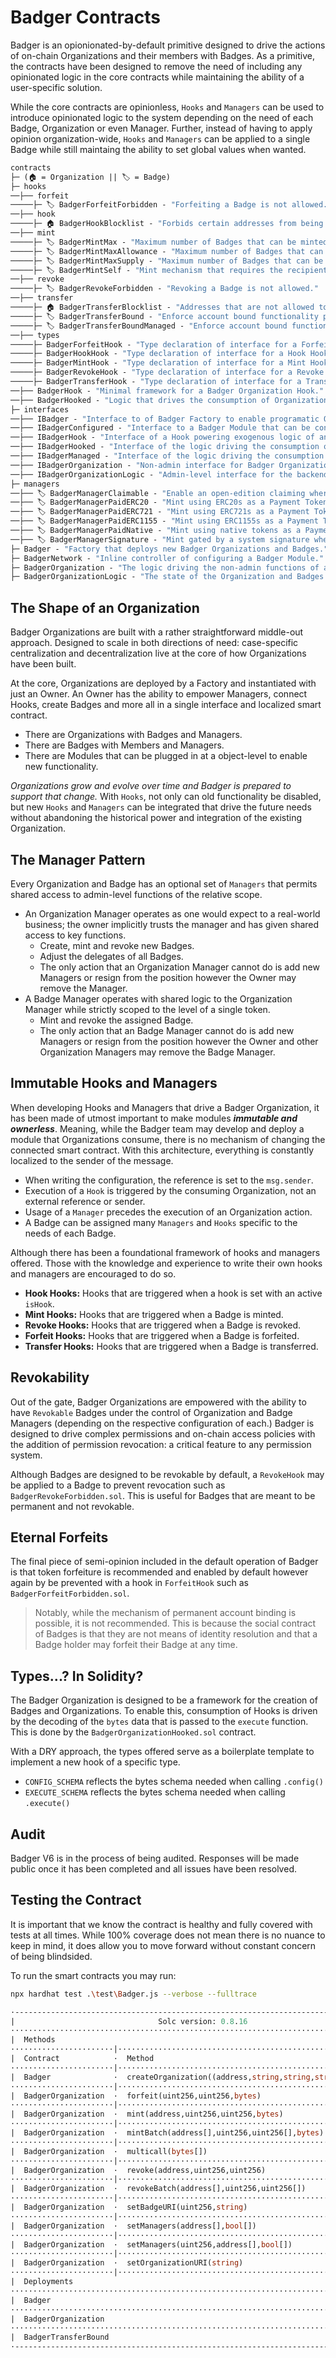 # Badger Contracts

Badger is an opionionated-by-default primitive designed to drive the actions of on-chain Organizations and their members with Badges. As a primitive, the contracts have been designed to remove the need of including any opinionated logic in the core contracts while maintaining the ability of a user-specific solution. 

While the core contracts are opinionless, `Hooks` and `Managers` can be used to introduce opinionated logic to the system depending on the need of each Badge, Organization or even Manager. Further, instead of having to apply opinion organization-wide, `Hooks` and `Managers` can be applied to a single Badge while still maintaing the ability to set global values when wanted.

```ml
contracts
├─ (🏠 = Organization || 🏷️ = Badge)
├─ hooks 
──├── forfeit
─────├─ 🏷️ BadgerForfeitForbidden - "Forfeiting a Badge is not allowed."
──├── hook
─────├─ 🏠 BadgerHookBlocklist - "Forbids certain addresses from being enabled as a Hook."
──├── mint
─────├─ 🏷️ BadgerMintMax - "Maximum number of Badges that can be minted to a recipient."
─────├─ 🏷️ BadgerMintMaxAllowance - "Maximum number of Badges that can be minted by a specific manager."
─────├─ 🏷️ BadgerMintMaxSupply - "Maximum number of Badges that can be minted."
─────├─ 🏷️ BadgerMintSelf - "Mint mechanism that requires the recipient to be the caller."
──├── revoke
─────├─ 🏷️ BadgerRevokeForbidden - "Revoking a Badge is not allowed."
──├── transfer
─────├─ 🏠 BadgerTransferBlocklist - "Addresses that are not allowed to receive any Badge."
─────├─ 🏷️ BadgerTransferBound - "Enforce account bound functionality per token id."
─────├─ 🏷️ BadgerTransferBoundManaged - "Enforce account bound functionality that can be overridden by a Manager."
──├── types
─────├─ BadgerForfeitHook - "Type declaration of interface for a Forfeit Hook."
─────├─ BadgerHookHook - "Type declaration of interface for a Hook Hook."
─────├─ BadgerMintHook - "Type declaration of interface for a Mint Hook."
─────├─ BadgerRevokeHook - "Type declaration of interface for a Revoke Hook."
─────├─ BadgerTransferHook - "Type declaration of interface for a Transfer Hook."
──├── BadgerHook - "Minimal framework for a Badger Organization Hook."
──├── BadgerHooked - "Logic that drives the consumption of Organization Hooks."
├─ interfaces
──├── IBadger - "Interface to of Badger Factory to enable programatic Organization creation."
──├── IBadgerConfigured - "Interface to a Badger Module that can be configured."
──├── IBadgerHook - "Interface of a Hook powering exogenous logic of an Organization."
──├── IBadgerHooked - "Interface of the logic driving the consumption of Organization Hooks."
──├── IBadgerManaged - "Interface of the logic driving the consumption of Organization Managers."
──├── IBadgerOrganization - "Non-admin interface for Badger Organization consumption."
──├── IBadgerOrganizationLogic - "Admin-level interface for the backend framework that drives an Organization."
├─ managers
──├── 🏷️ BadgerManagerClaimable - "Enable an open-edition claiming where users can claim a Badge at no cost."
──├── 🏷️ BadgerManagerPaidERC20 - "Mint using ERC20s as a Payment Token to mint Badges."
──├── 🏷️ BadgerManagerPaidERC721 - "Mint using ERC721s as a Payment Token to mint Badges."
──├── 🏷️ BadgerManagerPaidERC1155 - "Mint using ERC1155s as a Payment Token to mint Badges."
──├── 🏷️ BadgerManagerPaidNative - "Mint using native tokens as a Payment Token to mint Badges."
──├── 🏷️ BadgerManagerSignature - "Mint gated by a system signature when minting Badges."
├─ Badger - "Factory that deploys new Badger Organizations and Badges."
├─ BadgerNetwork - "Inline controller of configuring a Badger Module."
├─ BadgerOrganization - "The logic driving the non-admin functions of a Badger Organization."
├─ BadgerOrganizationLogic - "The state of the Organization and Badges and all admin-level functions an Organization has."
```

## The Shape of an Organization

Badger Organizations are built with a rather straightforward middle-out approach. Designed to scale in both directions of need: case-specific centralization and decentralization live at the core of how Organizations have been built.

At the core, Organizations are deployed by a Factory and instantiated with just an Owner. An Owner has the ability to empower Managers, connect Hooks, create Badges and more all in a single interface and localized smart contract.

* There are Organizations with Badges and Managers.
* There are Badges with Members and Managers.
* There are Modules that can be plugged in at a object-level to enable new functionality.

*Organizations grow and evolve over time and Badger is prepared to support that change.* With `Hooks`, not only can old functionality be disabled, but new `Hooks` and `Managers` can be integrated that drive the future needs without abandoning the historical power and integration of the existing Organization.

## The Manager Pattern

Every Organization and Badge has an optional set of `Managers` that permits shared access to admin-level functions of the relative scope.

* An Organization Manager operates as one would expect to a real-world business; the owner implicitly trusts the manager and has given shared access to key functions.
    * Create, mint and revoke new Badges.
    * Adjust the delegates of all Badges.
    * The only action that an Organization Manager cannot do is add new Managers or resign from the position however the Owner may remove the Manager.
* A Badge Manager operates with shared logic to the Organization Manager while strictly scoped to the level of a single token.
    * Mint and revoke the assigned Badge.
    * The only action that an Badge Manager cannot do is add new Managers or resign from the position however the Owner and other Organization Managers may remove the Badge Manager.

## Immutable Hooks and Managers

When developing Hooks and Managers that drive a Badger Organization, it has been made of utmost important to make modules ***immutable and ownerless***. Meaning, while the Badger team may develop and deploy a module that Organizations consume, there is no mechanism of changing the connected smart contract. With this architecture, everything is constantly localized to the sender of the message.

* When writing the configuration, the reference is set to the `msg.sender`.
* Execution of a `Hook` is triggered by the consuming Organization, not an external reference or sender.
* Usage of a `Manager` precedes the execution of an Organization action.
* A Badge can be assigned many `Managers` and `Hooks` specific to the needs of each Badge.

Although there has been a foundational framework of hooks and managers offered. Those with the knowledge and experience to write their own hooks and managers are encouraged to do so.

* **Hook Hooks:** Hooks that are triggered when a hook is set with an active `isHook`.
* **Mint Hooks:** Hooks that are triggered when a Badge is minted.
* **Revoke Hooks:** Hooks that are triggered when a Badge is revoked.
* **Forfeit Hooks:** Hooks that are triggered when a Badge is forfeited.
* **Transfer Hooks:** Hooks that are triggered when a Badge is transferred.

## Revokability

Out of the gate, Badger Organizations are empowered with the ability to have `Revokable` Badges under the control of Organization and Badge Managers (depending on the respective configuration of each.) Badger is designed to drive complex permissions and on-chain access policies with the addition of permission revocation: a critical feature to any permission system.

Although Badges are designed to be revokable by default, a `RevokeHook` may be applied to a Badge to prevent revocation such as `BadgerRevokeForbidden.sol`. This is useful for Badges that are meant to be permanent and not revokable.

## Eternal Forfeits

The final piece of semi-opinion included in the default operation of Badger is that token forfeiture is recommended and enabled by default however again by be prevented with a hook in `ForfeitHook` such as `BadgerForfeitForbidden.sol`.

> Notably, while the mechanism of permanent account binding is possible, it is not recommended. This is because the social contract of Badges is that they are not means of identity resolution and that a Badge holder may forfeit their Badge at any time.

## Types...? In Solidity?

The Badger Organization is designed to be a framework for the creation of Badges and Organizations. To enable this, consumption of Hooks is driven by the decoding of the `bytes` data that is passed to the `execute` function. This is done by the `BadgerOrganizationHooked.sol` contract. 

With a DRY approach, the types offered serve as a boilerplate template to implement a new hook of a specific type.

* `CONFIG_SCHEMA` reflects the bytes schema needed when calling `.config()`
* `EXECUTE_SCHEMA` reflects the bytes schema needed when calling `.execute()`

## Audit

Badger V6 is in the process of being audited. Responses will be made public once it has been completed and all issues have been resolved.

## Testing the Contract

It is important that we know the contract is healthy and fully covered with tests at all times. While 100% coverage does not mean there is no nuance to keep in mind, it does allow you to move forward without constant concern of being blindsided.

To run the smart contracts you may run:

```bash
npx hardhat test .\test\Badger.js --verbose --fulltrace
```

```ml
·------------------------------------------------------------------------------------|---------------------------|--------------------|-----------------------------·
|                                Solc version: 0.8.16                                ·  Optimizer enabled: true  ·  Runs: 1000000000  ·  Block limit: 30000000 gas  │
·····················································································|···························|····················|······························
|  Methods                                                                                                                                                          │
·······················|·····························································|·············|·············|····················|···············|··············
|  Contract            ·  Method                                                     ·  Min        ·  Max        ·  Avg               ·  # calls      ·  usd (avg)  │
·······················|·····························································|·············|·············|····················|···············|··············
|  Badger              ·  createOrganization((address,string,string,string,string))  ·          -  ·          -  ·            237811  ·            4  ·          -  │
·······················|·····························································|·············|·············|····················|···············|··············
|  BadgerOrganization  ·  forfeit(uint256,uint256,bytes)                             ·          -  ·          -  ·             34832  ·            2  ·          -  │
·······················|·····························································|·············|·············|····················|···············|··············
|  BadgerOrganization  ·  mint(address,uint256,uint256,bytes)                        ·      59760  ·      62260  ·             61010  ·            4  ·          -  │
·······················|·····························································|·············|·············|····················|···············|··············
|  BadgerOrganization  ·  mintBatch(address[],uint256,uint256[],bytes)               ·      64111  ·      93044  ·             83400  ·            3  ·          -  │
·······················|·····························································|·············|·············|····················|···············|··············
|  BadgerOrganization  ·  multicall(bytes[])                                         ·          -  ·          -  ·            134996  ·            3  ·          -  │
·······················|·····························································|·············|·············|····················|···············|··············
|  BadgerOrganization  ·  revoke(address,uint256,uint256)                            ·          -  ·          -  ·             36934  ·            2  ·          -  │
·······················|·····························································|·············|·············|····················|···············|··············
|  BadgerOrganization  ·  revokeBatch(address[],uint256,uint256[])                   ·          -  ·          -  ·             38834  ·            2  ·          -  │
·······················|·····························································|·············|·············|····················|···············|··············
|  BadgerOrganization  ·  setBadgeURI(uint256,string)                                ·      52254  ·      57093  ·             54674  ·            4  ·          -  │
·······················|·····························································|·············|·············|····················|···············|··············
|  BadgerOrganization  ·  setManagers(address[],bool[])                              ·          -  ·          -  ·             52297  ·            4  ·          -  │
·······················|·····························································|·············|·············|····················|···············|··············
|  BadgerOrganization  ·  setManagers(uint256,address[],bool[])                      ·          -  ·          -  ·             52611  ·            5  ·          -  │
·······················|·····························································|·············|·············|····················|···············|··············
|  BadgerOrganization  ·  setOrganizationURI(string)                                 ·          -  ·          -  ·             34455  ·            2  ·          -  │
·······················|·····························································|·············|·············|····················|···············|··············
|  Deployments                                                                       ·                                                ·  % of limit   ·             │
·····················································································|·············|·············|····················|···············|··············
|  Badger                                                                            ·          -  ·          -  ·            465421  ·        1.6 %  ·          -  │
·····················································································|·············|·············|····················|···············|··············
|  BadgerOrganization                                                                ·          -  ·          -  ·           4825834  ·       16.1 %  ·          -  │
·····················································································|·············|·············|····················|···············|··············
|  BadgerTransferBound                                                               ·          -  ·          -  ·            527248  ·        1.8 %  ·          -  │
·------------------------------------------------------------------------------------|-------------|-------------|--------------------|---------------|-------------·
```